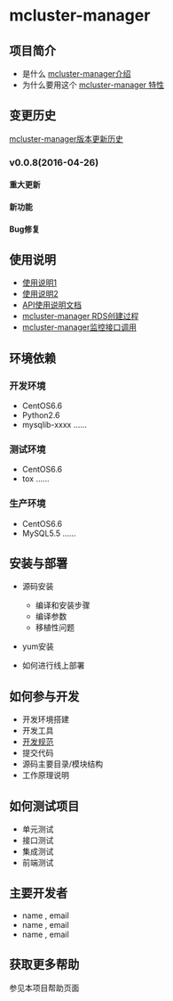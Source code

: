 # mcluster-manager

## 项目简介
* 是什么
[mcluster-manager介绍](http://wiki.letv.cn/pages/viewpage.action?title=mcluster-manager&spaceKey=pla)
* 为什么要用这个
[mcluster-manager 特性](http://wiki.letv.cn/display/pla/the+feature+list+of+mcluster+manager)


## 变更历史
[mcluster-manager版本更新历史](http://wiki.letv.cn/pages/viewpage.action?pageId=30838427)
### v0.0.8(2016-04-26)
#### 重大更新

#### 新功能

#### Bug修复

## 使用说明
* [使用说明1](http://wiki.letv.cn/pages/viewpage.action?pageId=47027464)
* [使用说明2](http://wiki.letv.cn/pages/viewpage.action?pageId=28577052)
* [API使用说明文档](http://wiki.letv.cn/display/pla/the+design+of+mcluster+manager+API)
* [mcluster-manager RDS创建过程](http://wiki.letv.cn/pages/viewpage.action?pageId=48647150)
* [mcluster-manager监控接口调用](http://wiki.letv.cn/pages/viewpage.action?pageId=53422781)

## 环境依赖
### 开发环境
  - CentOS6.6
  - Python2.6
  - mysqlib-xxxx
  ......

### 测试环境
  - CentOS6.6
  - tox
  ......

### 生产环境
  - CentOS6.6
  - MySQL5.5
  ......

## 安装与部署
* 源码安装
  - 编译和安装步骤
  - 编译参数
  - 移植性问题

* yum安装

* 如何进行线上部署

## 如何参与开发
* 开发环境搭建
* 开发工具
* [开发规范](.)
* 提交代码
* 源码主要目录/模块结构
* 工作原理说明

## 如何测试项目
* 单元测试
* 接口测试
* 集成测试
* 前端测试

## 主要开发者
* name , email
* name , email
* name , email

## 获取更多帮助
参见本项目帮助页面

